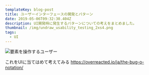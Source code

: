 ```yaml
---
templateKey: blog-post
title: ユーザーインターフェースの開発とパターン
date: 2019-05-06T09:32:30.404Z
description: UI開発時に発生するパターンについての考えをまとめました。
thumbnail: /img/undraw_usability_testing_2xs4.png
tags:
  - UI
---
```

![要素を操作するユーザー](/img/undraw_usability_testing_2xs4.png "要素を操作するユーザー")

これをUIに当てはめて考えてみる
https://overreacted.io/ja/the-bug-o-notation/
